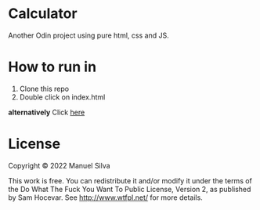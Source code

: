 # Calculator
Another Odin project using pure html, css and JS.

# How to run in
1. Clone this repo
2. Double click on index.html

**alternatively**
Click [here](https://github.com/mjsilva/odin-calculator)

# License

Copyright © 2022 Manuel Silva

This work is free. You can redistribute it and/or modify it under the
terms of the Do What The Fuck You Want To Public License, Version 2,
as published by Sam Hocevar. See http://www.wtfpl.net/ for more details.